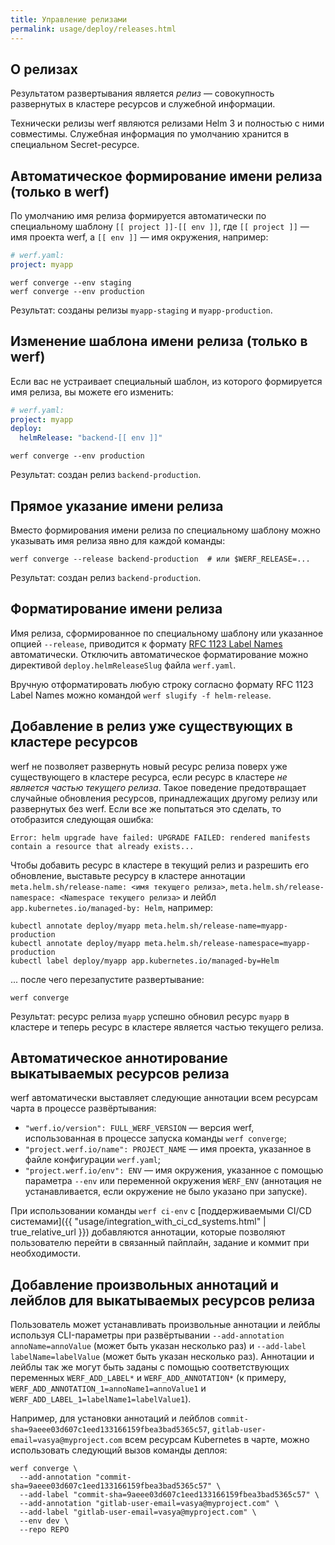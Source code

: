```yaml
---
title: Управление релизами
permalink: usage/deploy/releases.html
---
```


## О релизах

Результатом развертывания является *релиз* — совокупность развернутых в кластере ресурсов и служебной информации. 

Технически релизы werf являются релизами Helm 3 и полностью с ними совместимы. Служебная информация по умолчанию хранится в специальном Secret-ресурсе.

## Автоматическое формирование имени релиза (только в werf)

По умолчанию имя релиза формируется автоматически по специальному шаблону `[[ project ]]-[[ env ]]`, где `[[ project ]]` — имя проекта werf, а `[[ env ]]` — имя окружения, например:

```yaml
# werf.yaml:
project: myapp
```

```shell
werf converge --env staging
werf converge --env production
```

Результат: созданы релизы `myapp-staging` и `myapp-production`.

## Изменение шаблона имени релиза (только в werf)

Если вас не устраивает специальный шаблон, из которого формируется имя релиза, вы можете его изменить:

```yaml
# werf.yaml:
project: myapp
deploy:
  helmRelease: "backend-[[ env ]]"
```

```shell
werf converge --env production
```

Результат: создан релиз `backend-production`.

## Прямое указание имени релиза

Вместо формирования имени релиза по специальному шаблону можно указывать имя релиза явно для каждой команды:

```shell
werf converge --release backend-production  # или $WERF_RELEASE=...
```

Результат: создан релиз `backend-production`.

## Форматирование имени релиза

Имя релиза, сформированное по специальному шаблону или указанное опцией `--release`, приводится к формату [RFC 1123 Label Names](https://kubernetes.io/docs/concepts/overview/working-with-objects/names/#dns-label-names) автоматически. Отключить автоматическое форматирование можно директивой `deploy.helmReleaseSlug` файла `werf.yaml`.

Вручную отформатировать любую строку согласно формату RFC 1123 Label Names можно командой `werf slugify -f helm-release`.

## Добавление в релиз уже существующих в кластере ресурсов

werf не позволяет развернуть новый ресурс релиза поверх уже существующего в кластере ресурса, если ресурс в кластере *не является частью текущего релиза*. Такое поведение предотвращает случайные обновления ресурсов, принадлежащих другому релизу или развернутых без werf. Если все же попытаться это сделать, то отобразится следующая ошибка:

```
Error: helm upgrade have failed: UPGRADE FAILED: rendered manifests contain a resource that already exists...
```

Чтобы добавить ресурс в кластере в текущий релиз и разрешить его обновление, выставьте ресурсу в кластере аннотации `meta.helm.sh/release-name: <имя текущего релиза>`, `meta.helm.sh/release-namespace: <Namespace текущего релиза>` и лейбл `app.kubernetes.io/managed-by: Helm`, например:

```shell
kubectl annotate deploy/myapp meta.helm.sh/release-name=myapp-production
kubectl annotate deploy/myapp meta.helm.sh/release-namespace=myapp-production
kubectl label deploy/myapp app.kubernetes.io/managed-by=Helm
```

... после чего перезапустите развертывание:

```shell
werf converge
```

Результат: ресурс релиза `myapp` успешно обновил ресурс `myapp` в кластере и теперь ресурс в кластере является частью текущего релиза.

## Автоматическое аннотирование выкатываемых ресурсов релиза

werf автоматически выставляет следующие аннотации всем ресурсам чарта в процессе развёртывания:

* `"werf.io/version": FULL_WERF_VERSION` — версия werf, использованная в процессе запуска команды `werf converge`;
* `"project.werf.io/name": PROJECT_NAME` — имя проекта, указанное в файле конфигурации `werf.yaml`;
* `"project.werf.io/env": ENV` — имя окружения, указанное с помощью параметра `--env` или переменной окружения `WERF_ENV` (аннотация не устанавливается, если окружение не было указано при запуске).

При использовании команды `werf ci-env` с [поддерживаемыми CI/CD системами]({{ "usage/integration_with_ci_cd_systems.html" | true_relative_url }}) добавляются аннотации, которые позволяют пользователю перейти в связанный пайплайн, задание и коммит при необходимости.

## Добавление произвольных аннотаций и лейблов для выкатываемых ресурсов релиза

Пользователь может устанавливать произвольные аннотации и лейблы используя CLI-параметры при развёртывании `--add-annotation annoName=annoValue` (может быть указан несколько раз) и `--add-label labelName=labelValue` (может быть указан несколько раз). Аннотации и лейблы так же могут быть заданы с помощью соответствующих переменных `WERF_ADD_LABEL*` и `WERF_ADD_ANNOTATION*` (к примеру, `WERF_ADD_ANNOTATION_1=annoName1=annoValue1` и `WERF_ADD_LABEL_1=labelName1=labelValue1`).

Например, для установки аннотаций и лейблов `commit-sha=9aeee03d607c1eed133166159fbea3bad5365c57`, `gitlab-user-email=vasya@myproject.com` всем ресурсам Kubernetes в чарте, можно использовать следующий вызов команды деплоя:

```shell
werf converge \
  --add-annotation "commit-sha=9aeee03d607c1eed133166159fbea3bad5365c57" \
  --add-label "commit-sha=9aeee03d607c1eed133166159fbea3bad5365c57" \
  --add-annotation "gitlab-user-email=vasya@myproject.com" \
  --add-label "gitlab-user-email=vasya@myproject.com" \
  --env dev \
  --repo REPO
```

